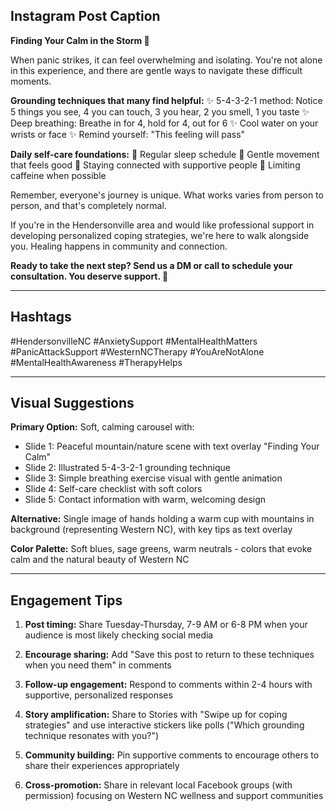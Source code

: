 ## Instagram Post Caption

**Finding Your Calm in the Storm 🌈**

When panic strikes, it can feel overwhelming and isolating. You're not alone in this experience, and there are gentle ways to navigate these difficult moments.

**Grounding techniques that many find helpful:**
✨ 5-4-3-2-1 method: Notice 5 things you see, 4 you can touch, 3 you hear, 2 you smell, 1 you taste
✨ Deep breathing: Breathe in for 4, hold for 4, out for 6
✨ Cool water on your wrists or face
✨ Remind yourself: "This feeling will pass"

**Daily self-care foundations:**
🌱 Regular sleep schedule
🌱 Gentle movement that feels good
🌱 Staying connected with supportive people
🌱 Limiting caffeine when possible

Remember, everyone's journey is unique. What works varies from person to person, and that's completely normal.

If you're in the Hendersonville area and would like professional support in developing personalized coping strategies, we're here to walk alongside you. Healing happens in community and connection.

**Ready to take the next step? Send us a DM or call to schedule your consultation. You deserve support. 💙**

---

## Hashtags
#HendersonvilleNC #AnxietySupport #MentalHealthMatters #PanicAttackSupport #WesternNCTherapy #YouAreNotAlone #MentalHealthAwareness #TherapyHelps

---

## Visual Suggestions

**Primary Option:** Soft, calming carousel with:
- Slide 1: Peaceful mountain/nature scene with text overlay "Finding Your Calm"
- Slide 2: Illustrated 5-4-3-2-1 grounding technique
- Slide 3: Simple breathing exercise visual with gentle animation
- Slide 4: Self-care checklist with soft colors
- Slide 5: Contact information with warm, welcoming design

**Alternative:** Single image of hands holding a warm cup with mountains in background (representing Western NC), with key tips as text overlay

**Color Palette:** Soft blues, sage greens, warm neutrals - colors that evoke calm and the natural beauty of Western NC

---

## Engagement Tips

1. **Post timing:** Share Tuesday-Thursday, 7-9 AM or 6-8 PM when your audience is most likely checking social media

2. **Encourage sharing:** Add "Save this post to return to these techniques when you need them" in comments

3. **Follow-up engagement:** Respond to comments within 2-4 hours with supportive, personalized responses

4. **Story amplification:** Share to Stories with "Swipe up for coping strategies" and use interactive stickers like polls ("Which grounding technique resonates with you?")

5. **Community building:** Pin supportive comments to encourage others to share their experiences appropriately

6. **Cross-promotion:** Share in relevant local Facebook groups (with permission) focusing on Western NC wellness and support communities